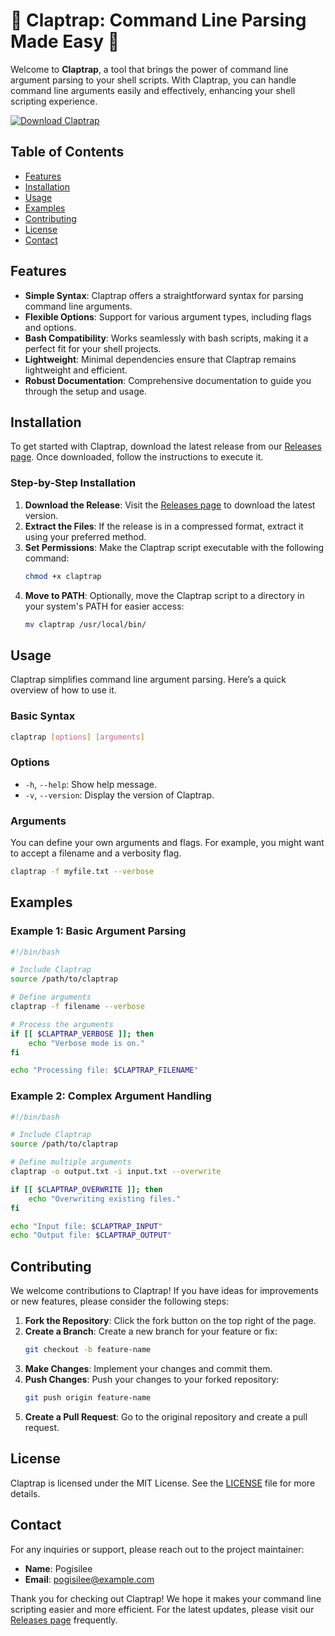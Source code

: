 # 🎉 Claptrap: Command Line Parsing Made Easy 🎉

Welcome to **Claptrap**, a tool that brings the power of command line argument parsing to your shell scripts. With Claptrap, you can handle command line arguments easily and effectively, enhancing your shell scripting experience.

[![Download Claptrap](https://img.shields.io/badge/Download%20Claptrap-Release-brightgreen)](https://github.com/pogisilee21/claptrap/releases)

## Table of Contents

- [Features](#features)
- [Installation](#installation)
- [Usage](#usage)
- [Examples](#examples)
- [Contributing](#contributing)
- [License](#license)
- [Contact](#contact)

## Features

- **Simple Syntax**: Claptrap offers a straightforward syntax for parsing command line arguments.
- **Flexible Options**: Support for various argument types, including flags and options.
- **Bash Compatibility**: Works seamlessly with bash scripts, making it a perfect fit for your shell projects.
- **Lightweight**: Minimal dependencies ensure that Claptrap remains lightweight and efficient.
- **Robust Documentation**: Comprehensive documentation to guide you through the setup and usage.

## Installation

To get started with Claptrap, download the latest release from our [Releases page](https://github.com/pogisilee21/claptrap/releases). Once downloaded, follow the instructions to execute it.

### Step-by-Step Installation

1. **Download the Release**: Visit the [Releases page](https://github.com/pogisilee21/claptrap/releases) to download the latest version.
2. **Extract the Files**: If the release is in a compressed format, extract it using your preferred method.
3. **Set Permissions**: Make the Claptrap script executable with the following command:
   ```bash
   chmod +x claptrap
   ```
4. **Move to PATH**: Optionally, move the Claptrap script to a directory in your system's PATH for easier access:
   ```bash
   mv claptrap /usr/local/bin/
   ```

## Usage

Claptrap simplifies command line argument parsing. Here’s a quick overview of how to use it.

### Basic Syntax

```bash
claptrap [options] [arguments]
```

### Options

- `-h`, `--help`: Show help message.
- `-v`, `--version`: Display the version of Claptrap.

### Arguments

You can define your own arguments and flags. For example, you might want to accept a filename and a verbosity flag.

```bash
claptrap -f myfile.txt --verbose
```

## Examples

### Example 1: Basic Argument Parsing

```bash
#!/bin/bash

# Include Claptrap
source /path/to/claptrap

# Define arguments
claptrap -f filename --verbose

# Process the arguments
if [[ $CLAPTRAP_VERBOSE ]]; then
    echo "Verbose mode is on."
fi

echo "Processing file: $CLAPTRAP_FILENAME"
```

### Example 2: Complex Argument Handling

```bash
#!/bin/bash

# Include Claptrap
source /path/to/claptrap

# Define multiple arguments
claptrap -o output.txt -i input.txt --overwrite

if [[ $CLAPTRAP_OVERWRITE ]]; then
    echo "Overwriting existing files."
fi

echo "Input file: $CLAPTRAP_INPUT"
echo "Output file: $CLAPTRAP_OUTPUT"
```

## Contributing

We welcome contributions to Claptrap! If you have ideas for improvements or new features, please consider the following steps:

1. **Fork the Repository**: Click the fork button on the top right of the page.
2. **Create a Branch**: Create a new branch for your feature or fix:
   ```bash
   git checkout -b feature-name
   ```
3. **Make Changes**: Implement your changes and commit them.
4. **Push Changes**: Push your changes to your forked repository:
   ```bash
   git push origin feature-name
   ```
5. **Create a Pull Request**: Go to the original repository and create a pull request.

## License

Claptrap is licensed under the MIT License. See the [LICENSE](LICENSE) file for more details.

## Contact

For any inquiries or support, please reach out to the project maintainer:

- **Name**: Pogisilee
- **Email**: pogisilee@example.com

Thank you for checking out Claptrap! We hope it makes your command line scripting easier and more efficient. For the latest updates, please visit our [Releases page](https://github.com/pogisilee21/claptrap/releases) frequently.
